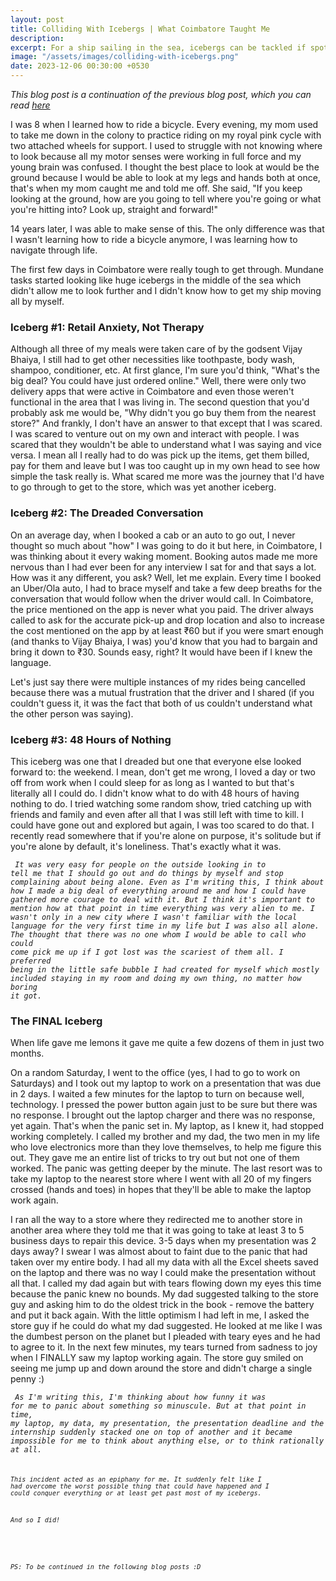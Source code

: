 ```yaml
---
layout: post
title: Colliding With Icebergs | What Coimbatore Taught Me 
description: 
excerpt: For a ship sailing in the sea, icebergs can be tackled if spotted early on, no matter how big they look from a distance. I encountered multiple icebergs during my voyage and although it seemed impossible at first, all it took to get through them was to tackle the biggest one.
image: "/assets/images/colliding-with-icebergs.png"
date: 2023-12-06 00:30:00 +0530
---
```


<i> This blog post is a continuation of the previous blog post, which you can read <a href="https://arushikothari.com/navigating-the-unknown/"> here </a> </i>

I was 8 when I learned how to ride a bicycle. Every evening, my mom used to take me down in the colony to practice riding on my royal pink cycle with two attached wheels for support. I used to struggle with not knowing where to look because all my motor senses were working in full force and my young brain was confused. I thought the best place to look at would be the ground because I would be able to look at my legs and hands both at once, that's when my mom caught me and told me off. She said, "If you keep looking at the ground, how are you going to tell where you're going or what you're hitting into? Look up, straight and forward!"

14 years later, I was able to make sense of this. The only difference was that I wasn't learning how to ride a bicycle anymore, I was learning how to navigate through life. 

The first few days in Coimbatore were really tough to get through. Mundane tasks started looking like huge icebergs in the middle of the sea which didn't allow me to look further and I didn't know how to get my ship moving all by myself. 

<h3> <b> Iceberg #1: Retail Anxiety, Not Therapy </b> </h3>
Although all three of my meals were taken care of by the godsent Vijay Bhaiya, I still had to get other necessities like toothpaste, body wash, shampoo, conditioner, etc. At first glance, I'm sure you'd think, "What's the big deal? You could have just ordered online." Well, there were only two delivery apps that were active in Coimbatore and even those weren't functional in the area that I was living in. The second question that you'd probably ask me would be, "Why didn't you go buy them from the nearest store?" And frankly, I don't have an answer to that except that I was scared. I was scared to venture out on my own and interact with people. I was scared that they wouldn't be able to understand what I was saying and vice versa. I mean all I really had to do was pick up the items, get them billed, pay for them and leave but I was too caught up in my own head to see how simple the task really is. What scared me more was the journey that I'd have to go through to get to the store, which was yet another iceberg.

<h3> <b> Iceberg #2: The Dreaded Conversation </b> </h3>
On an average day, when I booked a cab or an auto to go out, I never thought so much about "how" I was going to do it but here, in Coimbatore, I was thinking about it every waking moment. Booking autos made me more nervous than I had ever been for any interview I sat for and that says a lot. How was it any different, you ask? Well, let me explain. Every time I booked an Uber/Ola auto, I had to brace myself and take a few deep breaths for the conversation that would follow when the driver would call. In Coimbatore, the price mentioned on the app is never what you paid. The driver always called to ask for the accurate pick-up and drop location and also to increase the cost mentioned on the app by at least ₹60 but if you were smart enough (and thanks to Vijay Bhaiya, I was) you'd know that you had to bargain and bring it down to ₹30. Sounds easy, right? It would have been if I knew the language. 

Let's just say there were multiple instances of my rides being cancelled because there was a mutual frustration that the driver and I shared
(if you couldn't guess it, it was the fact that both of us couldn't understand what the other person was saying).


<h3> <b> Iceberg #3: 48 Hours of Nothing </b> </h3>
This iceberg was one that I dreaded but one that everyone else looked forward to: the weekend. I mean, don't get me wrong, I loved a day or two off from work when I could sleep for as long as I wanted to but that's literally all I could do. I didn't know what to do with 48 hours of having nothing to do. I tried watching some random show, tried catching up with friends and family and even after all that I was still left with time to kill. I could have gone out and explored but again, I was too scared to do that.  I recently read somewhere that if you're alone on purpose, it's solitude but if you're alone by default, it's loneliness. That's exactly what it was. 

<i><code> It was very easy for people on the outside looking in to tell me that I should go out and do things by myself and stop complaining about being alone. Even as I'm writing this, I think about how I made a big deal of everything around me and how I could have gathered more courage to deal with it. But I think it's important to mention how at that point in time everything was very alien to me. I wasn't only in a new city where I wasn't familiar with the local language for the very first time in my life but I was also all alone. The thought that there was no one whom I would be able to call who could come pick me up if I got lost was the scariest of them all. I preferred being in the little safe bubble I had created for myself which mostly included staying in my room and doing my own thing, no matter how boring it got. </code></i>

<h3> <b> The FINAL Iceberg  </b> </h3>
When life gave me lemons it gave me quite a few dozens of them in just two months. 

On a random Saturday, I went to the office (yes, I had to go to work on Saturdays) and I took out my laptop to work on a presentation that was due in 2 days. I waited a few minutes for the laptop to turn on because well, technology. I pressed the power button again just to be sure but there was no response. I brought out the laptop charger and there was no response, yet again. That's when the panic set in. My laptop, as I knew it, had stopped working completely. I called my brother and my dad, the two men in my life who love electronics more than they love themselves, to help me figure this out. They gave me an entire list of tricks to try out but not one of them worked. The panic was getting deeper by the minute. The last resort was to take my laptop to the nearest store where I went with all 20 of my fingers crossed (hands and toes) in hopes that they'll be able to make the laptop work again.

I ran all the way to a store where they redirected me to another store in another area where they told me that it was going to take at least 3 to 5 business days to repair this device. 3-5 days when my presentation was 2 days away? I swear I was almost about to faint due to the panic that had taken over my entire body. I had all my data with all the Excel sheets saved on the laptop and there was no way I could make the presentation without all that. I called my dad again but with tears flowing down my eyes this time because the panic knew no bounds. My dad suggested talking to the store guy and asking him to do the oldest trick in the book - remove the battery and put it back again. With the little optimism I had left in me, I asked the store guy if he could do what my dad suggested. He looked at me like I was the dumbest person on the planet but I pleaded with teary eyes and he had to agree to it. In the next few minutes, my tears turned from sadness to joy when I FINALLY saw my laptop working again. The store guy smiled on seeing me jump up and down around the store and didn't charge a single penny :)

<i><code> As I'm writing this, I'm thinking about how funny it was for me to panic about something so minuscule. But at that point in time, my laptop, my data, my presentation, the presentation deadline and the internship suddenly stacked one on top of another and it became impossible for me to think about anything else, or to think rationally at all. <i><code>

This incident acted as an epiphany for me. It suddenly felt like I had overcome the worst possible thing that could have happened and I could conquer everything or at least get past most of my icebergs. 

And so I did!

<br>

_PS: To be continued in the following blog posts :D_













